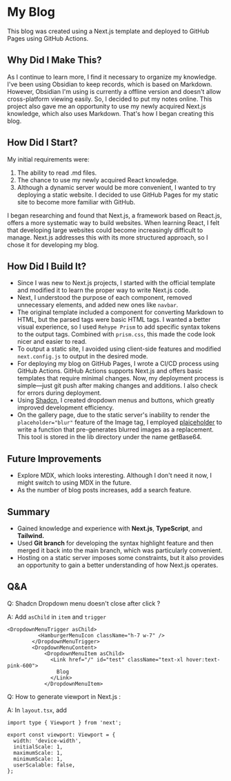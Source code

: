 # My Blog

This blog was created using a Next.js template and deployed to GitHub Pages using GitHub Actions.

## Why Did I Make This?

As I continue to learn more, I find it necessary to organize my knowledge. I've been using Obsidian to keep records, which is based on Markdown. However, Obsidian I'm using is currently a offline version and doesn't allow cross-platform viewing easily. So, I decided to put my notes online. This project also gave me an opportunity to use my newly acquired Next.js knowledge, which also uses Markdown. That's how I began creating this blog.

## How Did I Start?

My initial requirements were:
1. The ability to read .md files.
2. The chance to use my newly acquired React knowledge.
3. Although a dynamic server would be more convenient, I wanted to try deploying a static website. I decided to use GitHub Pages for my static site to become more familiar with GitHub.

I began researching and found that Next.js, a framework based on React.js, offers a more systematic way to build websites. When learning React, I felt that developing large websites could become increasingly difficult to manage. Next.js addresses this with its more structured approach, so I chose it for developing my blog.

## How Did I Build It?

- Since I was new to Next.js projects, I started with the official template and modified it to learn the proper way to write Next.js code.
- Next, I understood the purpose of each component, removed unnecessary elements, and added new ones like `navbar`.
- The original template included a component for converting Markdown to HTML, but the parsed tags were basic HTML tags. I wanted a better visual experience, so I used `Rehype Prism` to add specific syntax tokens to the output tags. Combined with `prism.css`, this made the code look nicer and easier to read.
- To output a static site, I avoided using client-side features and modified `next.config.js` to output in the desired mode.
- For deploying my blog on GitHub Pages, I wrote a CI/CD process using GitHub Actions. GitHub Actions supports Next.js and offers basic templates that require minimal changes. Now, my deployment process is simple—just git push after making changes and additions. I also check for errors during deployment.
- Using [Shadcn](https://ui.shadcn.com/), I created dropdown menus and buttons, which greatly improved development efficiency.
- On the gallery page, due to the static server's inability to render the `placeholder="blur"` feature of the Image tag, I employed [plaiceholder](https://plaiceholder.co/docs/usage) to write a function that pre-generates blurred images as a replacement. This tool is stored in the lib directory under the name getBase64.


## Future Improvements

- Explore MDX, which looks interesting. Although I don't need it now, I might switch to using MDX in the future.
- As the number of blog posts increases, add a search feature.

## Summary

- Gained knowledge and experience with **Next.js**, **TypeScript**, and **Tailwind.**
- Used **Git branch** for developing the syntax highlight feature and then merged it back into the main branch, which was particularly convenient.
- Hosting on a static server imposes some constraints, but it also provides an opportunity to gain a better understanding of how Next.js operates.


## Q&A
Q: Shadcn Dropdown menu doesn't close after click ?

A: Add `asChild` in `item` and `trigger`
```tsx
<DropdownMenuTrigger asChild>
          <HamburgerMenuIcon className="h-7 w-7" />
        </DropdownMenuTrigger>
        <DropdownMenuContent>
            <DropdownMenuItem asChild>
              <Link href="/" id="test" className="text-xl hover:text-pink-600">
                Blog
              </Link>
            </DropdownMenuItem>
```
Q: How to generate viewport in Next.js :

A: In `layout.tsx`, add
```tsx
import type { Viewport } from 'next';

export const viewport: Viewport = {
  width: 'device-width',
  initialScale: 1,
  maximumScale: 1,
  minimumScale: 1,
  userScalable: false,
};
```